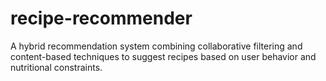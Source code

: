 # recipe-recommender
A hybrid recommendation system combining collaborative filtering and content-based techniques to suggest recipes based on user behavior and nutritional constraints.
